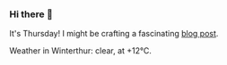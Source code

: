 ### Hi there :wave:

It's Thursday! I might be crafting a fascinating [blog post](https://www.benjaminwuethrich.dev).

Weather in Winterthur: clear, at +12°C.
